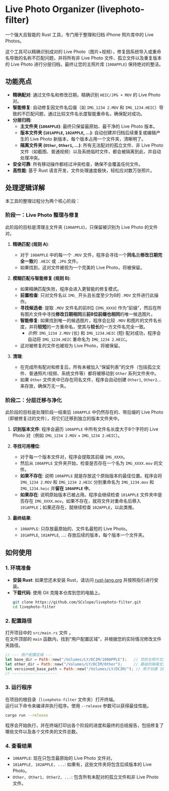 # Live Photo Organizer (livephoto-filter)

一个强大且智能的 Rust 工具，专门用于整理和归档 iPhone 照片库中的 Live Photos。

这个工具可以精确识别成对的 Live Photo（图片+视频），修复因系统导入或重命名导致的名称不匹配问题，并将所有非 Live Photo 文件、孤立文件以及重复版本的 Live Photo 进行分层归档，最终让您的主照片库 (`100APPLE`) 保持绝对的整洁。

## 功能亮点

- **精确配对**: 通过文件名和修改日期，精确识别 `HEIC/JPG + MOV` 的 Live Photo 对。
- **智能修复**: 自动修复因文件名后缀（如 `IMG_1234 2.MOV` 和 `IMG_1234.HEIC`）导致的不匹配问题，通过比较文件名长度智能重命名，确保配对成功。
- **分层归档**:
    - **主文件夹 (`100APPLE`)**: 最终只保留最原始、最干净的 Live Photo 版本。
    - **版本文件夹 (`101APPLE`, `102APPLE`, ...)**: 自动创建并归档后续重复或编辑产生的 Live Photo 新版本，每个版本占用一个文件夹，清晰明了。
    - **隔离文件夹 (`Other`, `Other1`, ...)**: 所有无法配对的孤立文件、非 Live Photo 文件（如截图、普通视频）以及系统临时文件，都会被隔离到此，并自动处理冲突。
- **安全可靠**: 所有移动操作都经过冲突检查，确保不会覆盖任何文件。
- **高性能**: 基于 Rust 语言开发，文件处理速度极快，轻松应对数万张照片。

## 处理逻辑详解

本工具的整理过程分为两个核心阶段：

### 阶段一：Live Photo 整理与修复

此阶段的目标是清理主文件夹 (`100APPLE`)，只保留被识别为 Live Photo 的文件对。

1.  **精确匹配 (规则 A)**:
    *   对于 `100APPLE` 中的每一个 `.MOV` 文件，程序会寻找一个**同名**且**修改日期完全一致**的 `.HEIC` 或 `.JPG` 文件。
    *   如果找到，这对文件被视为一个完美的 Live Photo，将被保留。

2.  **模糊匹配与智能修复 (规则 B)**:
    *   如果精确匹配失败，程序会进入更智能的修复模式。
    *   **前置检查**: 只对文件名以 `IMG_` 开头且长度至少为8的 `.MOV` 文件进行此操作。
    *   **寻找候选者**: 提取 `.MOV` 文件名的前8位 (`IMG_XXXX`) 作为“前缀”，然后在所有图片文件中寻找**修改日期相同**且**前8位前缀也相同**的唯一候选图片。
    *   **智能修复**: 如果找到唯一的候选图片，程序会比较 `.MOV` 和图片的文件名长度，并将**较短**的一方重命名，使其与**较长**的一方文件名完全一致。
        *   *示例*: `IMG_1234 2.MOV` (长) 和 `IMG_1234.HEIC` (短) 配对成功，程序会自动将 `IMG_1234.HEIC` 重命名为 `IMG_1234 2.HEIC`。
    *   这对被修复的文件也被视为 Live Photo，将被保留。

3.  **清理**:
    *   在完成所有配对和修复后，所有未被加入“保留列表”的文件（包括孤立文件、普通照片/视频、系统文件等）都将被移动到 `Other` 系列文件夹中。
    *   如果 `Other` 文件夹中已存在同名文件，程序会自动创建 `Other1`, `Other2`... 来存放，确保万无一失。

### 阶段二：分层迁移与净化

此阶段的目标是处理阶段一结束后 `100APPLE` 中仍然存在的、带后缀的 Live Photo（即被修复过的文件），将它们迁移到独立的版本文件夹中。

1.  **识别版本文件**: 程序会遍历 `100APPLE` 中所有文件名长度大于8个字符的 Live Photo 对（例如 `IMG_1234 2.MOV` + `IMG_1234 2.HEIC`）。

2.  **寻找可用槽位**:
    *   对于每一个版本文件对，程序会提取其前缀 `IMG_XXXX`。
    *   然后从 `100APPLE` 文件夹开始，检查是否存在一个名为 `IMG_XXXX.mov` 的文件。
    *   **如果不存在**: 说明 `100APPLE` 就是存放这个原始版本的最佳位置。程序会将 `IMG_1234 2.MOV` 和 `IMG_1234 2.HEIC` 分别重命名为 `IMG_1234.mov` 和 `IMG_1234.heic` 并**留在 `100APPLE` 中**。
    *   **如果存在**: 说明原始版本已被占用。程序会继续检查 `101APPLE` 文件夹中是否存在 `IMG_XXXX.mov`。如果不存在，就将文件对重命名后移入 `101APPLE`；如果还存在，就继续检查 `102APPLE`，以此类推。

3.  **最终结果**:
    *   `100APPLE`: 只存放最原始的、文件名最短的 Live Photo。
    *   `101APPLE`, `102APPLE`, ...: 存放后续的版本，每个版本一个文件夹。
## 如何使用

### 1. 环境准备

- **安装 Rust**: 如果您还未安装 Rust，请访问 [rust-lang.org](https://www.rust-lang.org/tools/install) 并按照指引进行安装。
- **下载代码**: 使用 Git 克隆本仓库到您的电脑上。
  ```bash
  git clone https://github.com/SCslope/livephoto-filter.git
  cd livephoto-filter
  ```

### 2. 配置路径

打开项目中的 `src/main.rs` 文件 。  
在文件顶部的 `main` 函数内，找到“用户配置区域”，并根据您的实际情况修改文件夹路径。  

```rust
// --- 用户配置区域 ---
let base_dir = Path::new("/Volumes/LY/DCIM/100APPLE");   // 您的主照片文件夹
let other_dir = Path::new("/Volumes/LY/DCIM/Other");     // 基础的隔离文件夹
let versioned_base_path = Path::new("/Volumes/LY/DCIM/"); // 用于创建 10XAPPLE 和 OtherX 的父目录
// --------------------
```

### 3. 运行程序

在项目的根目录（`livephoto-filter` 文件夹）打开终端。  
运行以下命令来编译并执行程序。使用 `--release` 参数可以获得最佳性能。  

```bash
cargo run --release
```

程序会开始执行，并在终端打印出各个阶段的进度和最终的总结报告，包括修复了哪些文件以及各个文件夹的文件总数。

### 4. 查看结果

- `100APPLE`: 现在只包含最原始的 Live Photo 文件对。  
- `101APPLE, 102APPLE, ...`: 如果有，这些文件夹将包含后续版本的 Live Photo。  
- `Other, Other1, Other2, ...`: 包含所有未配对的孤立文件和非 Live Photo 文件。  
